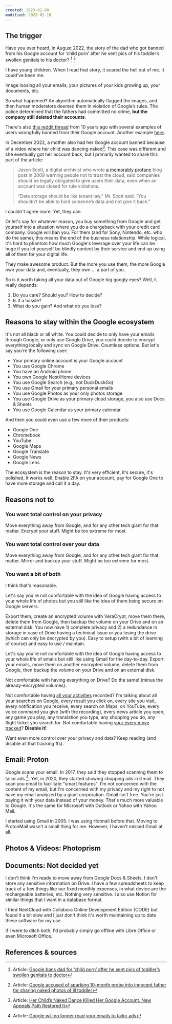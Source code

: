 ```yaml
---
created: 2023-02-08
modified: 2023-02-18
---
```

## The trigger

Have you ever heard, in August 2022, the story of the dad who got banned from his Google account for ‘child porn’ after he sent pics of his toddler’s swollen genitals to his doctor? [^1] [^2]

I have young children. When I read that story, it scared the hell out of me. It could've been me. 

Image loosing all your emails, your pictures of your kids growing up, your documents, etc. 

So what happened? An algorithm automatically flagged the images, and then human moderators deemed them in violation of Google’s rules. The police determined that the fathers had committed no crime, **but the company still deleted their accounts**.

There's also [this reddit thread](https://www.reddit.com/r/google/comments/1aqydp/googles_automated_ban_system_has_been_suspending/) from 10 years ago with several examples of users wrongfully banned from their Google account. Another example [here](https://www.reddit.com/r/degoogle/comments/zuuf84/my_account_was_disabled_for_a_false_violation_of/). 

In December 2022, a mother also had her Google account banned because of a video where her child was dancing naked[^3]. This case was different and she eventually got her account back, but I primarily wanted to share this part of the article:

> Jason Scott, a digital archivist who wrote [a memorably profane](http://ascii.textfiles.com/archives/1717) blog post in 2009 warning people not to trust the cloud, said companies should be legally obligated to give users their data, even when an account was closed for rule violations.
> 
> “Data storage should be like tenant law,” Mr. Scott said. “You shouldn’t be able to hold someone’s data and not give it back.”

I couldn't agree more. Yet, they can. 

Or let's say for whatever reason, you buy something from Google and get yourself into a situation where you do a chargeback with your credit card company. Google will ban you. For them (and for Sony, Nintendo, etc. who do the same), this means the end of the business relationship. While logical, it's hard to phantom how much Google's leverage over your life can be huge if you let yourself be blindly content by their service and end up using all of them for your digital life.

They make awesome product. But the more you use them, the more Google own your data and, eventually, they own … a part of you.

So is it worth taking all your data out of Google big googly eyes? Well, it really depends:
1. Do you care? Should you? How to decide?
2. Is it a hassle?
3. What do you gain? And what do you lose?

## Reasons to stay within the Google ecosystem

It's not all black or all white. You could decide to only have your emails through Google, or only use Google Drive, you could decide to encrypt everything locally and sync on Google Drive. Countless options. But let's say you're the following user:
- Your primary online account is your Google account
- You use Google Chrome
- You have an Android phone
- You own Google Nest/Home devices
- You use Google Search (e.g., not DuckDuckGo)
- You use Gmail for your primary personal emails
- You use Google Photos as your only photos storage
- You use Google Drive as your primary cloud storage, you also use Docs & Sheets
- You use Google Calendar as your primary calendar

And then you could even use a few more of their products:
- Google One
- Chromebook
- YouTube
- Google Maps
- Google Translate
- Google News
- Google Lens

The ecosystem is the reason to stay. It's very efficient, it's secure, it's polished, it works well. Enable 2FA on your account, pay for Google One to have more storage and call it a day.

## Reasons not to

### You want total control on your privacy

Move everything away from Google, and for any other tech giant for that matter. Encrypt your stuff. Might be too extreme for most. 

### You want total control over your data

Move everything away from Google, and for any other tech giant for that matter. Mirror and backup your stuff. Might be too extreme for most. 

### You want a bit of both

I think that's reasonable.

Let's say you're not comfortable with the idea of Google having access to your whole life of photos but you still like the idea of them being secure on Google servers. 

Export them, create an encrypted volume with VeraCrypt, move them there, delete them from Google, then backup the volume on your Drive and on an external disk. You now have 1) complete privacy and 2) a redundance in storage in case of Drive having a technical issue or you losing the drive (which can only be decrypted by you). Easy to setup (with a bit of learning of course) and easy to use / maintain.

Let's say you're not comfortable with the idea of Google having access to your whole life of emails but still like using Gmail for the day-to-day. Export your emails, move them on another encrypted volume, delete them from Google, then backup the volume on your Drive and on an external disk. 

Not comfortable with having everything on Drive? Do the same! (minus the already-encrypted volumes).

Not comfortable having [all your activities](https://myactivity.google.) recorded? I'm talking about all your searches on Google, every result you click on, every site you visit, every notification you receive, every search on Maps, on YouTube, every voice command you give (with the recording), every news article you open, any game you play, any translation you type, any shopping you do, any flight ticket you search for. Not comfortable having [your every move tracked](https://timeline.google.com/maps/timeline)? **Disable it!**

Want even more control over your privacy and data? Keep reading (and disable all that tracking ffs).

## Email: Proton

Google scans your email. In 2017, they said they stopped scanning them to tailor ads [^4]. Yet, in 2020, they started showing shopping ads in Gmail. They scan you email to facilitate "smart features". I'm not concerned with the content of my email, but I'm concerned with my privacy and my right to not have my email analyzed by a giant corporation. Gmail isn't free. You're just paying it with your data instead of your money. That's much more valuable to Google. It's the same for Microsoft with Outlook or Yahoo with Yahoo Mail.

I started using Gmail in 2005. I was using Hotmail before that. Moving to ProtonMail wasn't a small thing for me. However, I haven't missed Gmail at all.

## Photos & Videos: Photoprism

## Documents: Not decided yet

I don't think I'm ready to move away from Google Docs & Sheets. I don't store any sensitive information on Drive. I have a few spreadsheets to keep track of a few things like our fixed monthly expenses, in what device are the rechargeable batteries, etc. Nothing very sensitive. I also use Notion for similar things that I want in a database format. 

I tried NextCloud with Collabora Online Development Edition (CODE) but found it a bit slow and I just don't think it's worth maintaining up to date these software for my use. 

If I were to ditch both, I'd probably simply go offline with Libre Office or even Microsoft Office.

## References & sources

[^1]: Article: [Google bans dad for ‘child porn’ after he sent pics of toddler’s swollen genitals to doctor](https://nypost.com/2022/08/22/google-bans-dad-for-sending-pics-of-toddlers-swollen-genitals-to-doctor/)

[^2]: Article: [Google accused of sparking 10-month probe into innocent father for sharing naked photos of ill toddler](https://www.independent.co.uk/tech/google-surveillance-photo-mark-child-porn-b2149861.html)

[^3]: Article: [Her Child’s Naked Dance Killed Her Google Account. New Appeals Path Restored It](https://www.nytimes.com/2022/12/30/technology/google-appeals-change.html)

[^4]: Article: [Google will no longer read your emails to tailor ads](https://money.cnn.com/2017/06/23/technology/business/google-ad-scanning-email-stop/index.html) 